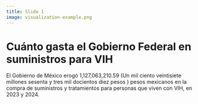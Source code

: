 ```yaml
---
title: Slide 1
image: visualization-example.png
---
```


# Cuánto gasta el Gobierno Federal en suministros para VIH

El Gobierno de México erogó 1,127,063,210.59 (Un mil ciento veintisiete millones sesenta y tres mil docientos diez pesos ) pesos mexicanos en la compra de suministros y tratamientos para personas que viven con VIH, en 2023 y 2024.
